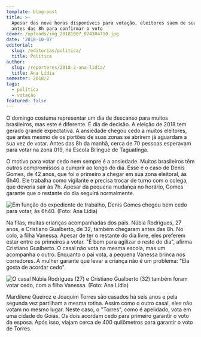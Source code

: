 ```yaml
---
template: blog-post
title: >-
  Apesar das nove horas disponíveis para votação, eleitores saem de suas casas
  antes das 8h para confirmar o voto
cover: /uploads/img_20181007_074304710.jpg
date: '2018-10-07'
editorial:
  slug: /editorias/politica/
  title: Política
author:
  slug: /reporteres/2018-2-ana-lidia/
  title: Ana Lídia
semester: 2018/2
tags:
  - política
  - votação
featured: false
---
```

O domingo costuma representar um dia de descanso para muitos brasileiros, mas este é diferente. É dia de decisão. A eleição de 2018 tem gerado grande expectativa. A ansiedade chegou cedo a muitos eleitores, que antes mesmo de os portões de suas zonas se abrirem já aguardam a sua vez de votar. Antes das 8h da manhã, cerca de 70 pessoas esperavam para votar na zona 019, na Escola Bilíngue de Taguatinga.

O motivo para votar cedo nem sempre é a ansiedade. Muitos brasileiros têm outros compromissos a cumprir ao longo do dia. Esse é o caso de Denis Gomes, de 42 anos, que foi o primeiro a chegar em sua zona eleitoral, às 6h40. Ele trabalha como vigilante e precisa trocar de turno com o colega, que deveria sair às 7h. Apesar da pequena mudança no horário, Gomes garante que o restante do dia seguirá normalmente.

![Em função do expediente de trabalho, Denis Gomes chegou bem cedo para votar, às 6h40. (Foto: Ana Lídia)](/uploads/img_20181007_073444674.jpg)

Na filas, muitas crianças acompanhadas dos pais. Núbia Rodrigues, 27 anos, e Cristiano Gualberto, de 32, também chegaram antes das 8h. No colo, a filha Vanessa.  Apesar de ter o restante do dia livre, eles preferem estar entre os primeiros a votar. "É bom para agilizar o resto do dia", afirma Cristiano Gualberto. O casal não vota na mesma escola, mas um acompanha o outro. Enquanto o pai vota, a pequena Vanessa brinca nos corredores. A mulher garante que levar a criança não é um problema: "Ela gosta de acordar cedo".

![O casal Núbia Rodrigues (27) e Cristiano Gualberto (32) também foram votar cedo, com a filha Vanessa. (Foto: Ana Lídia)](/uploads/img_20181007_074304710.jpg)

Mardilene Queiroz e Joaquim Torres são casados há seis anos e pela segunda vez partilham  a mesma rotina. Assim como o outro casal, eles não votam no mesmo lugar. Neste caso, o "Torres", como é apelidado, vota em uma cidade do Goiás.  Os dois acordam cedo para primeiro garantir o voto da esposa. Após isso, viajam cerca de 400 quilômetros para garantir o voto de Torres.
